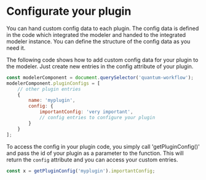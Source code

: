# Configurate your plugin
You can hand custom config data to each plugin. The config data is defined in the code which integrated the modeler and 
handed to the integrated modeler instance. You can define the structure of the config data as you need it.

The following code shows how to add custom config data for your plugin to the modeler. Just create new entries in the 
config attribute of your plugin. 
```javascript
const modelerComponent = document.querySelector('quantum-workflow');
modelerComponent.pluginConfigs = [
    // other plugin entries
    {
        name: 'myplugin',
        config: {
            importantConfig: 'very important',
            // config entries to configure your plugin
        }
    }
];
```

To access the config in your plugin code, you simply call 'getPluginConfig()' and pass the id of your plugin as a parameter to the function. This will return the `config` attribute and you can access your custom entries.
```javascript
const x = getPluginConfig('myplugin').importantConfig;
```